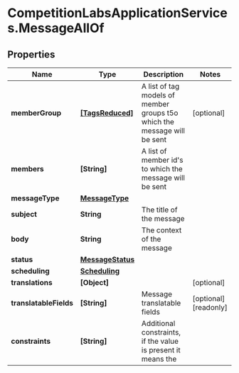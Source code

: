 # CompetitionLabsApplicationServices.MessageAllOf

## Properties

Name | Type | Description | Notes
------------ | ------------- | ------------- | -------------
**memberGroup** | [**[TagsReduced]**](TagsReduced.md) | A list of tag models of member groups t5o which the message will be sent | [optional] 
**members** | **[String]** | A list of member id&#39;s to which the message will be sent | 
**messageType** | [**MessageType**](MessageType.md) |  | 
**subject** | **String** | The title of the message | 
**body** | **String** | The context of the message | 
**status** | [**MessageStatus**](MessageStatus.md) |  | 
**scheduling** | [**Scheduling**](Scheduling.md) |  | 
**translations** | **[Object]** |  | [optional] 
**translatableFields** | **[String]** | Message translatable fields | [optional] [readonly] 
**constraints** | **[String]** | Additional constraints, if the value is present it means the | 


